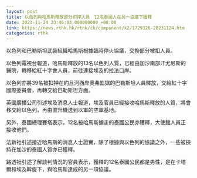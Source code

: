 ```yaml
---
layout: post
title: 以色列與哈馬斯釋放部分扣押人員　12名泰國人在另一協議下獲釋
date: 2023-11-24 23:46:03.000000000 +08:00
link: https://news.rthk.hk/rthk/ch/component/k2/1729326-20231124.htm
categories: rthk
---
```


以色列和巴勒斯坦武裝組織哈馬斯根據臨時停火協議，交換部分被扣人員。

以色列電視台報道，哈馬斯釋放的13名以色列人質，已經由加沙南部汗尤尼斯的醫院，轉移給紅十字會人員，前往連接埃及的拉法口岸。

以色列亦將39名被扣押在約旦河西岸奧弗監獄的巴勒斯坦人員釋放，交給紅十字國際委員會，再轉交給巴勒斯坦方面。

英國廣播公司引述埃及消息人士報道，埃及官員已經接收哈馬斯釋放的人質，將會移交給以色列，再由直升機送到以軍的空軍基地。

另外，泰國總理賽塔表示，12名被哈馬斯擄走的泰國公民亦獲釋，大使館人員正接收他們。

法新社引述接近哈馬斯的消息人士證實，除了根據與以色列的協議之外，一些被挾持在加沙的泰國人質亦已獲釋。

路透社引述了解談判情況的官員表示，獲釋的12名泰國公民都是男性，是在卡塔爾和埃及斡旋下，與哈馬斯達成的另一項協議。
